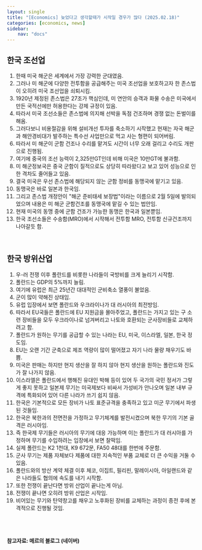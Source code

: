 ```yaml
---
layout: single
title: "[Economics] 늦었다고 생각할때가 시작일 경우가 많다 (2025.02.18)"
categories: [economics, news]
sidebar:
    nav: "docs"
---
```


## 한국 조선업
1. 한때 미국 해군은 세계에서 가장 강력한 군대였음.
1. 그러나 미 해군에 다양한 전투함을 공급해주는 미국 조선업을 보호하고자 한 존스법이 오히려 미국 조선업을 쇠퇴시킴.
1. 1920년 제정된 존스법은 27조가 핵심인데, 미 연안의 승객과 화물 수송은 미국에서 만든 국적선에만 허용한다는 강제 규정이 있음.
1. 따라서 미국 조선소들은 존스법에 의지해 선박을 독점 건조하며 경쟁 없는 돈벌이를 해옴.
1. 그러다보니 비용절감을 위해 설비개선 투자를 축소하기 시작했고 현재는 자국 해군과 해안경비대가 발주하는 특수선 사업만으로 먹고 사는 형편이 되어버림.
1. 따라서 미 해군이 군함 건조나 수리를 맡겨도 시간이 너무 오래 걸리고 수리도 개판으로 진행됨.
1. 여기에 중국의 조선 능력이 2,325만GT인데 비해 미국은 10만GT에 불과함.
1. 미 해군정보국은 중국 군함이 질적으로도 상당히 따라왔다고 보고 있어 성능으로 인한 격차도 줄어들고 있음.
1. 결국 미국은 우선 존스법에 해당되지 않는 군함 정비를 동맹국에 맡기고 있음.
1. 동맹국은 바로 일본과 한국임.
1. 그리고 존스법 개정안이 "해군 준비태세 보장법"이라는 이름으로 2월 5일에 발의되었으며 내용은 미 해군 군함건조를 동맹국에 맡길 수 있는 법안임.
1. 현재 미국의 동맹 중에 군함 건조가 가능한 동맹은 한국과 일본뿐임.
1. 한국 조선소들은 수송함(MRO)에서 시작해서 전투함 MRO, 전투함 신규건조까지 나아갈듯 함.

<br/>

## 한국 방위산업
1. 우-러 전쟁 이후 폴란드를 비롯한 나라들이 국방비를 크게 늘리기 시작함.
1. 폴란드는 GDP의 5%까지 늘림.
1. 여기에 유럽은 최근 25년간 대대적인 군비축소 열풍이 불었음.
1. 군이 많이 약해진 상태임.
1. 유럽 입장에서 보면 폴란드와 우크라이나가 대 러시아의 최전방임.
1. 따라서 EU국들은 폴란드에 EU 지원금을 몰아주었고, 폴란드는 가지고 있는 구 소련 장비들을 모두 우크라이나로 넘겨버리고 나토와 호환되는 군사장비들로 교체하려고 함.
1. 폴란드가 원하는 무기를 공급할 수 있는 나라는 EU, 미국, 이스라엘, 일본, 한국 정도임.
1. EU는 오랜 기간 군축으로 제조 역량이 많이 떨어졌고 자기 나라 물량 채우기도 바쁨.
1. 미국은 판매는 하지만 현지 생산을 잘 하지 않아 현지 생산을 원하는 폴란드와 진도가 잘 나가지 않음.
1. 이스라엘은 폴란드에서 행해진 유대인 박해 등이 있어 두 국가의 국민 정서가 그렇게 좋지 못하고 일본제 무기는 미국제보다 비싸서 가성비가 안나오며 일본 내부 규격에 특화되어 있어 다른 나라가 쓰기 쉽지 않음.
1. 한국은 기본적으로 모든 장비가 나토 표준규격을 충족하고 있고 미군 무기에서 파생된 것들임.
1. 한국은 북한과의 전면전을 가정하고 무기체계를 발전시켰으며 북한 무기의 기본 골격은 러시아임.
1. 즉 한국제 무기들은 러시아의 무기에 대응 가능하며 이는 폴란드가 대 러시아를 가정하며 무기를 수입하려는 입장에서 보면 찰떡임.
1. 실제 폴란드는 K2 1천대, K9 672문, FA50 48대를 한번에 주문함.
1. 군사 무기는 제품 자체보다 제품에 대한 지속적인 부품 교체로 더 큰 수익을 거둘 수 있음.
1. 폴란드와의 방산 계약 체결 이후 체코, 이집트, 필리핀, 말레이시아, 아일랜드와 같은 나라들도 협의에 속도를 내기 시작함.
1. 또한 전쟁이 끝난다면 방위 산업이 끝나는게 아님.
1. 전쟁이 끝나면 오히려 방위 산업은 시작임.
1. 비어있는 무기와 탄약창고를 채우고 노후화된 장비를 교체하는 과정이 종전 후에 본격적으로 진행될 것임.


<br/>
<br/>

#### 참고자료: 메르의 블로그 (네이버) 